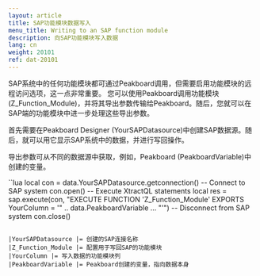 ```yaml
---
layout: article
title: SAP功能模块数据写入
menu_title: Writing to an SAP function module
description: 向SAP功能模块写入数据
lang: cn
weight: 20101
ref: dat-20101
---
```


SAP系统中的任何功能模块都可通过Peakboard调用，但需要启用功能模块的远程访问选项，这一点非常重要。 您可以使用Peakboard调用功能模块(Z_Function_Module)，并将其导出参数传输给Peakboard。随后，您就可以在SAP端的功能模块中进一步处理这些导出参数。

首先需要在Peakboard Designer (YourSAPDatasource)中创建SAP数据源。随后，就可以用它显示SAP系统中的数据，并进行写回操作。

导出参数可从不同的数据源中获取，例如，Peakboard (PeakboardVariable)中创建的变量。

``lua
local con = data.YourSAPDatasource.getconnection()
-- Connect to SAP system
con.open()
-- Execute XtractQL statements 
local res = sap.execute(con, "EXECUTE FUNCTION 'Z_Function_Module' EXPORTS YourColumn = '" .. data.PeakboardVariable ... "'")
-- Disconnect from SAP system
con.close()
```

|YourSAPDatasource |= 创建的SAP连接名称
|Z_Function_Module |= 配置用于写回SAP的功能模块
|YourColumn |= 写入数据的功能模块列
|PeakboardVariable |= Peakboard创建的变量，指向数据本身
